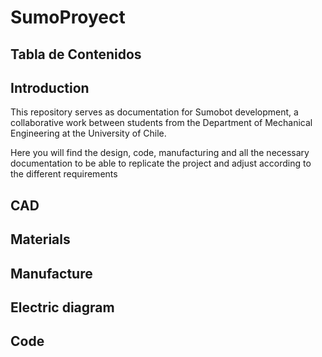 # SumoProyect
## Tabla de Contenidos
## Introduction
This repository serves as documentation for Sumobot development, a collaborative work between students from the Department of Mechanical Engineering at the University of Chile.

Here you will find the design, code, manufacturing and all the necessary documentation to be able to replicate the project and adjust according to the different requirements
## CAD
## Materials
## Manufacture
## Electric diagram
## Code
